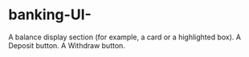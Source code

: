 # banking-UI-
A balance display section (for example, a card or a highlighted box).  A Deposit button.  A Withdraw button.
